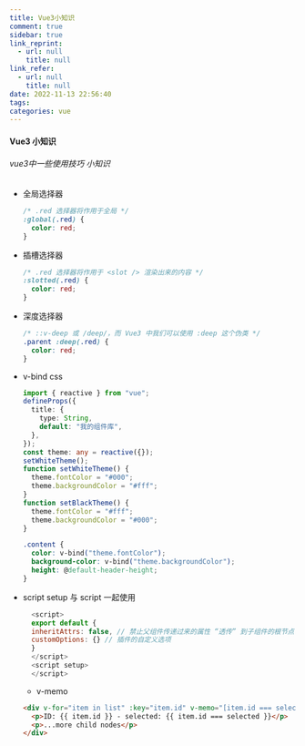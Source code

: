 ```yaml
---
title: Vue3小知识
comment: true
sidebar: true
link_reprint:
  - url: null
    title: null
link_refer:
  - url: null
    title: null
date: 2022-11-13 22:56:40
tags:
categories: vue
---
```



#### Vue3 小知识
###### vue3中一些使用技巧 小知识
<!--more-->


- 全局选择器
  ```css
  /* .red 选择器将作用于全局 */
  :global(.red) {
    color: red;
  }
  ```
- 插槽选择器
  ```css
  /* .red 选择器将作用于 <slot /> 渲染出来的内容 */
  :slotted(.red) {
    color: red;
  }
  ```
- 深度选择器

  ```css
  /* ::v-deep 或 /deep/，而 Vue3 中我们可以使用 :deep 这个伪类 */
  .parent :deep(.red) {
    color: red;
  }
  ```

- v-bind css

  ```ts
  import { reactive } from "vue";
  defineProps({
    title: {
      type: String,
      default: "我的组件库",
    },
  });
  const theme: any = reactive({});
  setWhiteTheme();
  function setWhiteTheme() {
    theme.fontColor = "#000";
    theme.backgroundColor = "#fff";
  }
  function setBlackTheme() {
    theme.fontColor = "#fff";
    theme.backgroundColor = "#000";
  }
  ```

  ```css
  .content {
    color: v-bind("theme.fontColor");
    background-color: v-bind("theme.backgroundColor");
    height: @default-header-height;
  }
  ```

- script setup 与 script 一起使用

  ```js
    <script>
    export default {
    inheritAttrs: false, // 禁止父组件传递过来的属性 “透传” 到子组件的根节点
    customOptions: {} // 插件的自定义选项
    }
    </script>
    <script setup>
    </script>
  ```

  - v-memo

  ```html
  <div v-for="item in list" :key="item.id" v-memo="[item.id === selected]">
    <p>ID: {{ item.id }} - selected: {{ item.id === selected }}</p>
    <p>...more child nodes</p>
  </div>
  ```
